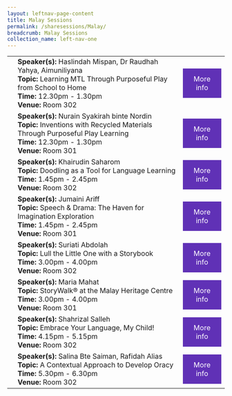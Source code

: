 ```yaml
---
layout: leftnav-page-content
title: Malay Sessions
permalink: /sharesessions/Malay/
breadcrumb: Malay Sessions
collection_name: left-nav-one
---
```



<table>
  <tr>
    <td>
    </td>
    <td><b>Speaker(s):</b> Haslindah Mispan, Dr Raudhah Yahya, Aimuniliyana 
<br><b>Topic:</b> Learning MTL Through Purposeful Play from School to Home <br><b>Time:</b> 12.30pm - 1.30pm <br><b>Venue:</b> Room 302
</td>
    <td>
   <a href="2-SharingMalay_1.html"  style="  background-color: #6031b6; color: white;padding: 14px 25px;text-align: center; text-decoration: none;display: inline-block;">More<br>info</a>
  </td>
  </tr>
    <tr>
    <td>
    </td>
   <td><b>Speaker(s):</b> Nurain Syakirah binte Nordin <br><b>Topic:</b> Inventions with Recycled Materials Through Purposeful Play Learning <br><b>Time:</b> 12.30pm - 1.30pm <br><b>Venue:</b> Room 301
</td>
      <td>
   <a href="2-SharingMalay_2.html"  style="  background-color: #6031b6; color: white;padding: 14px 25px;text-align: center; text-decoration: none;display: inline-block;">More<br>info</a>
  </td>
  </tr>
   <tr>
    <td>
    </td>
    <td><b>Speaker(s):</b> Khairudin Saharom <br><b>Topic:</b> Doodling as a Tool  for Language Learning <br><b>Time:</b> 1.45pm - 2.45pm <br><b>Venue:</b> Room 302
</td>
     <td>
   <a href="2-SharingMalay_3.html"  style="  background-color: #6031b6; color: white;padding: 14px 25px;text-align: center; text-decoration: none;display: inline-block;">More<br>info</a>
  </td>
  </tr>
    <tr>
    <td>
    </td>
    <td><b>Speaker(s):</b> Jumaini Ariff <br><b>Topic:</b> Speech & Drama: The Haven for Imagination Exploration <br><b>Time:</b> 1.45pm - 2.45pm <br><b>Venue:</b> Room 301
</td>
      <td>
   <a href="2-SharingMalay_4.html"  style="  background-color: #6031b6; color: white;padding: 14px 25px;text-align: center; text-decoration: none;display: inline-block;">More<br>info</a>
  </td>
  </tr>
    <tr>
    <td>
    </td>
    <td><b>Speaker(s):</b> Suriati Abdolah <br><b>Topic:</b> Lull the Little One with a Storybook <br><b>Time:</b> 3.00pm - 4.00pm <br><b>Venue:</b> Room 302
</td>
      <td>
   <a href="2-SharingMalay_5.html"  style="  background-color: #6031b6; color: white;padding: 14px 25px;text-align: center; text-decoration: none;display: inline-block;">More<br>info</a>
  </td>
  </tr>
    <tr>
    <td>
    </td>
    <td><b>Speaker(s):</b> Maria Mahat <br><b>Topic:</b> StoryWalk® at the Malay Heritage Centre <br><b>Time:</b> 3.00pm - 4.00pm <br><b>Venue:</b> Room 301
</td>
      <td>
   <a href="2-SharingMalay_6.html"  style="  background-color: #6031b6; color: white;padding: 14px 25px;text-align: center; text-decoration: none;display: inline-block;">More<br>info</a>
  </td>
  </tr>
    <tr>
    <td>
    </td>
    <td><b>Speaker(s):</b> Shahrizal Salleh <br><b>Topic:</b> Embrace Your Language, My Child!<br><b>Time:</b> 4.15pm - 5.15pm <br><b>Venue:</b> Room 302
</td>
      <td>
   <a href="2-SharingMalay_7.html"  style="  background-color: #6031b6; color: white;padding: 14px 25px;text-align: center; text-decoration: none;display: inline-block;">More<br>info</a>
  </td>
  </tr>
        <tr>
    <td>
    </td>
    <td><b>Speaker(s):</b> Salina Bte Saiman, Rafidah Alias 
<br><b>Topic:</b> A Contextual Approach to Develop  Oracy <br><b>Time:</b> 5.30pm - 6.30pm <br><b>Venue:</b> Room 302

</td>
          <td>
   <a href="2-SharingMalay_8.html"  style="  background-color: #6031b6; color: white;padding: 14px 25px;text-align: center; text-decoration: none;display: inline-block;">More<br>info</a>
  </td>
  </tr>


</table>
